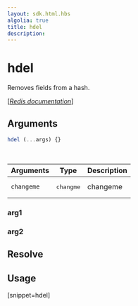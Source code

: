 ```yaml
---
layout: sdk.html.hbs
algolia: true
title: hdel
description:
---
```


# hdel


Removes fields from a hash.

[[_Redis documentation_]](https://redis.io/commands/hdel)

## Arguments

```js
hdel (...args) {}

```

<br/>

| Arguments    | Type    | Description |
|--------------|---------|-------------|
| ``changeme`` | <pre>changme</pre> | changeme    |

### arg1

### arg2

## Resolve

## Usage

[snippet=hdel]
